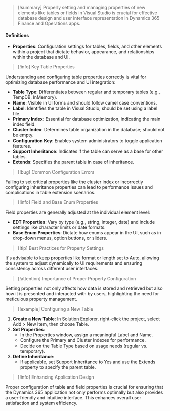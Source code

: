 >[!summary]
>Properly setting and managing properties of new elements like tables or fields in Visual Studio is crucial for effective database design and user interface representation in Dynamics 365 Finance and Operations apps.

#### Definitions
- **Properties**: Configuration settings for tables, fields, and other elements within a project that dictate behavior, appearance, and relationships within the database and UI.

>[!info] Key Table Properties

Understanding and configuring table properties correctly is vital for optimizing database performance and UI integration:
- **Table Type**: Differentiates between regular and temporary tables (e.g., TempDB, InMemory).
- **Name**: Visible in UI forms and should follow camel case conventions.
- **Label**: Identifies the table in Visual Studio; should be set using a label file.
- **Primary Index**: Essential for database optimization, indicating the main index field.
- **Cluster Index**: Determines table organization in the database; should not be empty.
- **Configuration Key**: Enables system administrators to toggle application features.
- **Support Inheritance**: Indicates if the table can serve as a base for other tables.
- **Extends**: Specifies the parent table in case of inheritance.

>[!bug] Common Configuration Errors

Failing to set critical properties like the cluster index or incorrectly configuring inheritance properties can lead to performance issues and complications in table extension scenarios.

>[!info] Field and Base Enum Properties

Field properties are generally adjusted at the individual element level:
- **EDT Properties**: Vary by type (e.g., string, integer, date) and include settings like character limits or date formats.
- **Base Enum Properties**: Dictate how enums appear in the UI, such as in drop-down menus, option buttons, or sliders.

>[!tip] Best Practices for Property Settings

It's advisable to keep properties like format or length set to Auto, allowing the system to adjust dynamically to UI requirements and ensuring consistency across different user interfaces.

>[!attention] Importance of Proper Property Configuration

Setting properties not only affects how data is stored and retrieved but also how it is presented and interacted with by users, highlighting the need for meticulous property management.

>[!example] Configuring a New Table

1. **Create a New Table**: In Solution Explorer, right-click the project, select Add > New Item, then choose Table.
2. **Set Properties**:
   - In the Properties window, assign a meaningful Label and Name.
   - Configure the Primary and Cluster Indexes for performance.
   - Decide on the Table Type based on usage needs (regular vs. temporary).
3. **Define Inheritance**:
   - If applicable, set Support Inheritance to Yes and use the Extends property to specify the parent table.

>[!info] Enhancing Application Design

Proper configuration of table and field properties is crucial for ensuring that the Dynamics 365 application not only performs optimally but also provides a user-friendly and intuitive interface. This enhances overall user satisfaction and system efficiency.